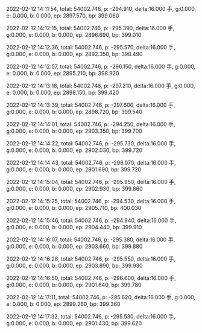 2022-02-12 14:11:54, total: 54002.746, p: -294.910, delta:16.000 手, g:0.000, e: 0.000, b: 0.000, ep: 2897.570, bp: 399.060

2022-02-12 14:12:15, total: 54002.746, p: -295.390, delta:16.000 手, g:0.000, e: 0.000, b: 0.000, ep: 2896.690, bp: 399.010

2022-02-12 14:12:36, total: 54002.746, p: -295.570, delta:16.000 手, g:0.000, e: 0.000, b: 0.000, ep: 2892.350, bp: 398.490

2022-02-12 14:12:57, total: 54002.746, p: -296.150, delta:16.000 手, g:0.000, e: 0.000, b: 0.000, ep: 2895.210, bp: 398.920

2022-02-12 14:13:18, total: 54002.746, p: -297.210, delta:16.000 手, g:0.000, e: 0.000, b: 0.000, ep: 2898.150, bp: 399.420

2022-02-12 14:13:39, total: 54002.746, p: -297.600, delta:16.000 手, g:0.000, e: 0.000, b: 0.000, ep: 2898.720, bp: 399.540

2022-02-12 14:14:01, total: 54002.746, p: -294.250, delta:16.000 手, g:0.000, e: 0.000, b: 0.000, ep: 2903.350, bp: 399.700

2022-02-12 14:14:22, total: 54002.746, p: -295.730, delta:16.000 手, g:0.000, e: 0.000, b: 0.000, ep: 2902.030, bp: 399.720

2022-02-12 14:14:43, total: 54002.746, p: -296.070, delta:16.000 手, g:0.000, e: 0.000, b: 0.000, ep: 2901.690, bp: 399.720

2022-02-12 14:15:04, total: 54002.746, p: -295.950, delta:16.000 手, g:0.000, e: 0.000, b: 0.000, ep: 2902.930, bp: 399.860

2022-02-12 14:15:25, total: 54002.746, p: -294.530, delta:16.000 手, g:0.000, e: 0.000, b: 0.000, ep: 2905.710, bp: 400.030

2022-02-12 14:15:46, total: 54002.746, p: -294.840, delta:16.000 手, g:0.000, e: 0.000, b: 0.000, ep: 2904.440, bp: 399.910

2022-02-12 14:16:07, total: 54002.746, p: -295.380, delta:16.000 手, g:0.000, e: 0.000, b: 0.000, ep: 2903.660, bp: 399.880

2022-02-12 14:16:28, total: 54002.746, p: -295.550, delta:16.000 手, g:0.000, e: 0.000, b: 0.000, ep: 2903.890, bp: 399.930

2022-02-12 14:16:50, total: 54002.746, p: -296.600, delta:16.000 手, g:0.000, e: 0.000, b: 0.000, ep: 2901.640, bp: 399.780

2022-02-12 14:17:11, total: 54002.746, p: -295.620, delta:16.000 手, g:0.000, e: 0.000, b: 0.000, ep: 2899.260, bp: 399.360

2022-02-12 14:17:32, total: 54002.746, p: -295.530, delta:16.000 手, g:0.000, e: 0.000, b: 0.000, ep: 2901.430, bp: 399.620